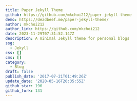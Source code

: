 ```yaml
---
title: Paper Jekyll Theme
github: https://github.com/mkchoi212/paper-jekyll-theme
demo: https://deadbeef.me/paper-jekyll-theme/
author: mkchoi212
author_link: https://github.com/mkchoi212
date: 2023-11-29T07:31:52.147Z
description: A minimal Jekyll theme for personal blogs
ssg:
  - Jekyll
css: []
cms: []
category:
  - Blog
draft: false
publish_date: '2017-07-21T01:49:26Z'
update_date: '2020-05-16T20:35:55Z'
github_star: 196
github_fork: 131
---
```

